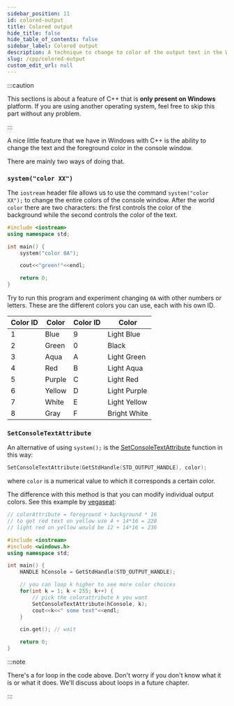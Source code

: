 ```yaml
---
sidebar_position: 11
id: colored-output
title: Colored output
hide_title: false
hide_table_of_contents: false
sidebar_label: Colored output
description: A technique to change to color of the output text in the Windows console.
slug: /cpp/colored-output
custom_edit_url: null
---
```


:::caution

This sections is about a feature of C++ that is **only present on Windows** platform. If you are using another operating system, feel free to skip this part without any problem.

:::

A nice little feature that we have in Windows with C++ is the ability to change the text and the foreground color in the console window.

There are mainly two ways of doing that.

### `system("color XX")`

The `iostream` header file allows us to use the command `system("color XX");` to change the entire colors of the console window. After the world `color` there are two characters: the first controls the color of the background while the second controls the color of the text.

```cpp {5}
#include <iostream>
using namespace std;

int main() {
    system("color 0A");

    cout<<"green!"<<endl;

    return 0;
}
```

Try to run this program and experiment changing `0A` with other numbers or letters. These are the different colors you can use, each with his own ID.

| Color ID | Color  | Color ID | Color        |
|----------|--------|----------|--------------|
| 1        | Blue   | 9        | Light Blue   |
| 2        | Green  | 0        | Black        |
| 3        | Aqua   | A        | Light Green  |
| 4        | Red    | B        | Light Aqua   |
| 5        | Purple | C        | Light Red    |
| 6        | Yellow | D        | Light Purple |
| 7        | White  | E        | Light Yellow |
| 8        | Gray   | F        | Bright White |

### `SetConsoleTextAttribute`

An alternative of using `system();` is the [SetConsoleTextAttribute](https://docs.microsoft.com/en-us/windows/console/setconsoletextattribute) function in this way:

```cpp
SetConsoleTextAttribute(GetStdHandle(STD_OUTPUT_HANDLE), color);
```

where `color` is a numerical value to which it corresponds a certain color.

The difference with this method is that you can modify individual output colors. See this example by [vegaseat](https://www.daniweb.com/programming/software-development/code/216345/add-a-little-color-to-your-console-text):

```cpp
// colorAttribute = foreground + background * 16
// to get red text on yellow use 4 + 14*16 = 228
// light red on yellow would be 12 + 14*16 = 236

#include <iostream>
#include <windows.h>
using namespace std;

int main() {
    HANDLE hConsole = GetStdHandle(STD_OUTPUT_HANDLE);

    // you can loop k higher to see more color choices
    for(int k = 1; k < 255; k++) {
        // pick the colorattribute k you want
        SetConsoleTextAttribute(hConsole, k);
        cout<<k<<" some text"<<endl;
    }

    cin.get(); // wait

    return 0;
}
```

:::note

There's a for loop in the code above. Don't worry if you don't know what it is or what it does. We'll discuss about loops in a future chapter.

:::